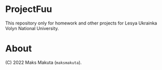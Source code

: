 # ProjectFuu
This repository only for homework and other projects for Lesya Ukrainka Volyn National University.
# About
(C) 2022 Maks Makuta (```maksmakuta```).
